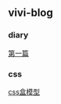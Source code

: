 ## vivi-blog

### diary
[第一篇](https://github.com/luyi10year/github-blog/blob/master/diary/2018-01-10-diary-first-blog.md "My first Blog")


### css
[css盒模型](https://github.com/luyi10year/github-blog/blob/master/css/2018-01-10-css-box-model.md "css box model")